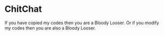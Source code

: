 # ChitChat
If you have copied my codes then you are a Bloody Looser. Or if you modify my codes then you are also a Bloody Looser.
